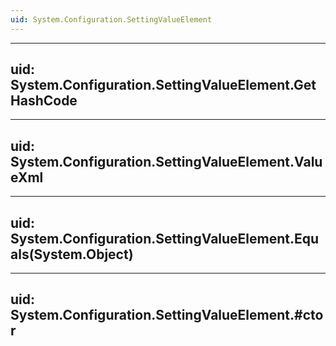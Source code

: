 ```yaml
---
uid: System.Configuration.SettingValueElement
---
```


---
uid: System.Configuration.SettingValueElement.GetHashCode
---

---
uid: System.Configuration.SettingValueElement.ValueXml
---

---
uid: System.Configuration.SettingValueElement.Equals(System.Object)
---

---
uid: System.Configuration.SettingValueElement.#ctor
---
